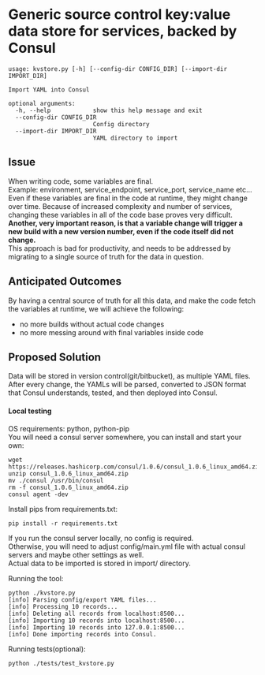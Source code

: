 # Generic source control key:value data store for services, backed by Consul

```
usage: kvstore.py [-h] [--config-dir CONFIG_DIR] [--import-dir IMPORT_DIR]

Import YAML into Consul

optional arguments:
  -h, --help            show this help message and exit
  --config-dir CONFIG_DIR
                        Config directory
  --import-dir IMPORT_DIR
                        YAML directory to import
```

## Issue
When writing code, some variables are final.  
Example: environment, service_endpoint, service_port, service_name etc...  
Even if these variables are final in the code at runtime, they might change over time. Because of increased complexity and number of services, changing these variables in all of the code base proves very difficult.  
**Another, very important reason, is that a variable change will trigger a new build with a new version number, even if the code itself did not change.**  
This approach is bad for productivity, and needs to be addressed by migrating to a single source of truth for the data in question.

## Anticipated Outcomes
By having a central source of truth for all this data, and make the code fetch the variables at runtime, we will achieve the following:  
  * no more builds without actual code changes
  * no more messing around with final variables inside code

## Proposed Solution
Data will be stored in version control(git/bitbucket), as multiple YAML files.  
After every change, the YAMLs will be parsed, converted to JSON format that Consul understands, tested, and then deployed into Consul.  

#### Local testing
OS requirements: python, python-pip  
You will need a consul server somewhere, you can install and start your own:
```
wget https://releases.hashicorp.com/consul/1.0.6/consul_1.0.6_linux_amd64.zip
unzip consul_1.0.6_linux_amd64.zip
mv ./consul /usr/bin/consul
rm -f consul_1.0.6_linux_amd64.zip
consul agent -dev
```

Install pips from requirements.txt:  
```
pip install -r requirements.txt
```

If you run the consul server locally, no config is required.  
Otherwise, you will need to adjust config/main.yml file with actual consul servers and maybe other settings as well.  
Actual data to be imported is stored in import/ directory.  

Running the tool:
```
python ./kvstore.py
[info] Parsing config/export YAML files...
[info] Processing 10 records...
[info] Deleting all records from localhost:8500...
[info] Importing 10 records into localhost:8500...
[info] Importing 10 records into 127.0.0.1:8500...
[info] Done importing records into Consul.
```

Running tests(optional):
```
python ./tests/test_kvstore.py
```